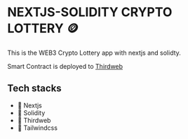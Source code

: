 # NEXTJS-SOLIDITY CRYPTO LOTTERY 🪙

This is the WEB3 Crypto Lottery app with nextjs and solidty.

Smart Contract is deployed to [Thirdweb](https://thirdweb.com/)

## Tech stacks

- 🚀 Nextjs
- 🚀 Solidity
- 🚀 Thirdweb
- 🚀 Tailwindcss

